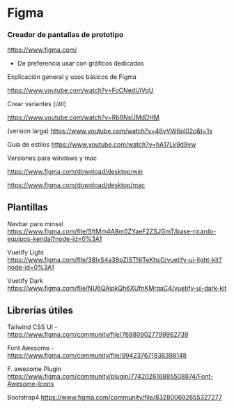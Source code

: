 # Figma 

### Creador de pantallas de prototipo

https://www.figma.com/

- De preferencia usar con gráficos dedicados

Explicación general y usos básicos de Figma

https://www.youtube.com/watch?v=FoCNedUiVqU

Crear variantes (útil)

https://www.youtube.com/watch?v=Rb9NsUMdDHM

(version larga)
https://www.youtube.com/watch?v=48vVW6pl02o&t=1s

Guia de estilos
https://www.youtube.com/watch?v=hA17Lk9d9vw


Versiones para windows y mac

https://www.figma.com/download/desktop/win

https://www.figma.com/download/desktop/mac

## Plantillas

Navbar para minsal
https://www.figma.com/file/SftMm4A8m0ZYaeF2ZSJGmT/base-ricardo-equipos-kendal?node-id=0%3A1


Vuetify Light
https://www.figma.com/file/38IxS4a38pZISTNiTeKhsO/vuetify-ui-light-kit?node-id=0%3A1

Vuetify Dark
https://www.figma.com/file/NU6QAjpkQh6XUfnKMrqaC4/vuetify-ui-dark-kit


## Librerías útiles

Tailwind CSS UI - https://www.figma.com/community/file/768809027799962739

Font Awesome - https://www.figma.com/community/file/994237671938398148

F. awesome Plugin https://www.figma.com/community/plugin/774202616885508874/Font-Awesome-Icons

Bootstrap4 https://www.figma.com/community/file/832800692655327277



